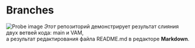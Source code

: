 # Branches
![Probe image]("C:\Users\VAM\Pictures\scale_540_006.jpg")
*Этот* репозиторий демонстрирует результат слияния двух ветвей кода: main и VAM, <br/>а результат редактирования файла README.md в редакторе **Markdown**.
 
